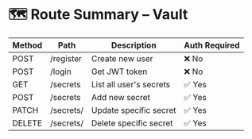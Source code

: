 # 🗺️ Route Summary – Vault

| Method | Path          | Description             | Auth Required |
| ------ | ------------- | ----------------------- | ------------- |
| POST   | /register     | Create new user         | ❌ No         |
| POST   | /login        | Get JWT token           | ❌ No         |
| GET    | /secrets      | List all user's secrets | ✅ Yes        |
| POST   | /secrets      | Add new secret          | ✅ Yes        |
| PATCH  | /secrets/<id> | Update specific secret  | ✅ Yes        |
| DELETE | /secrets/<id> | Delete specific secret  | ✅ Yes        |
